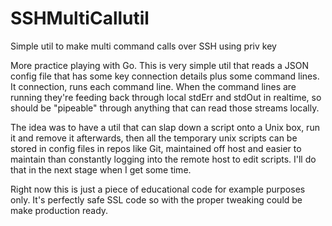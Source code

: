# SSHMultiCallutil
Simple util to make multi command calls over SSH using priv key

More practice playing with Go. This is very simple util that reads a JSON config file that has some key connection details plus some command lines. It connection, runs each command line. When the command lines are running they're feeding back through local stdErr and stdOut in realtime, so should be "pipeable" through anything that can read those streams locally.

The idea was to have a util that can slap down a script onto a Unix box, run it and remove it afterwards, then all the temporary unix scripts can be stored in config files in repos like Git, maintained off host and easier to maintain than constantly logging into the remote host to edit scripts. I'll do that in the next stage when I get some time. 

Right now this is just a piece of educational code for example purposes only. It's perfectly safe SSL code so with the proper tweaking could be make production ready.
